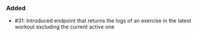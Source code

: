 ### Added

- #31: Introduced endpoint that returns the logs of an exercise in the latest workout excluding the current active one
